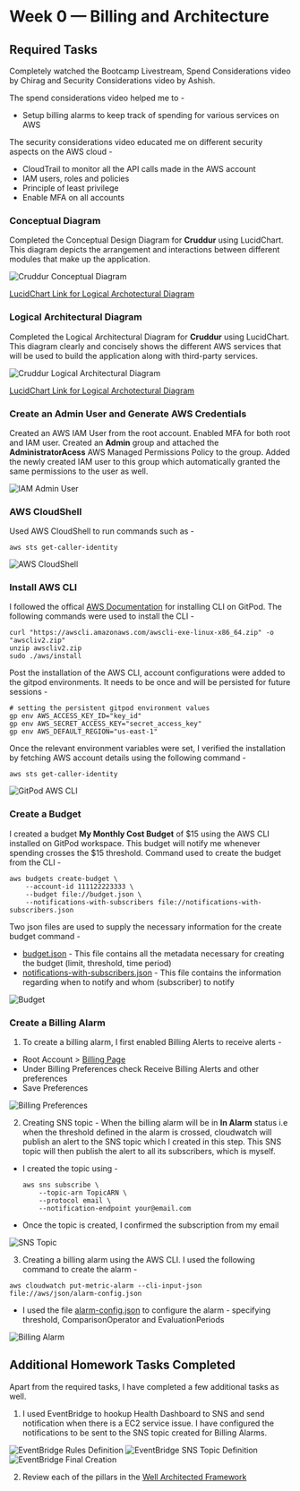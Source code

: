 # Week 0 — Billing and Architecture

## Required Tasks

Completely watched the Bootcamp Livestream, Spend Considerations video by Chirag and Security Considerations video by Ashish.

The spend considerations video helped me to -
 - Setup billing alarms to keep track of spending for various services on AWS

The security considerations video educated me on different security aspects on the AWS cloud - 
 - CloudTrail to monitor all the API calls made in the AWS account
 - IAM users, roles and policies 
 - Principle of least privilege
 - Enable MFA on all accounts

### Conceptual Diagram

Completed the Conceptual Design Diagram for **Cruddur** using LucidChart. This diagram depicts the arrangement and interactions between different modules that make up the application.

![Cruddur Conceptual Diagram](assets/conceptual-diagram.png)

[LucidChart Link for Logical Archotectural Diagram](https://lucid.app/lucidchart/f43ae2e4-0f2f-4a2c-b102-d671160d16a0/edit?viewport_loc=-83%2C-133%2C1963%2C983%2C0_0&invitationId=inv_8359355c-4e15-40be-b5df-ee5568795a14)

### Logical Architectural Diagram

Completed the Logical Architectural Diagram for **Cruddur** using LucidChart. This diagram clearly and concisely shows the different AWS services that will be used to build the application along with third-party services.

![Cruddur Logical Architectural Diagram](assets/logical-architecture-diagram.png)

[LucidChart Link for Logical Archotectural Diagram](https://lucid.app/lucidchart/f413ef5b-1150-48b2-8041-16915f75590f/edit?viewport_loc=-890%2C-136%2C3374%2C1474%2C0_0&invitationId=inv_35e20784-6a02-4b2f-8931-abef40551f79)

### Create an Admin User and Generate AWS Credentials

Created an AWS IAM User from the root account. Enabled MFA for both root and IAM user. Created an **Admin** group and attached the **AdministratorAcess** AWS Managed Permissions Policy to the group. Added the newly created IAM user to this group which automatically granted the same permissions to the user as well.

![IAM Admin User](assets/admin-user.png)

### AWS CloudShell

Used AWS CloudShell to run commands such as -

```
aws sts get-caller-identity
```
![AWS CloudShell](assets/aws-cloudshell.png)

### Install AWS CLI

I followed the offical [AWS Documentation](https://docs.aws.amazon.com/cli/latest/userguide/getting-started-install.html) for installing CLI on GitPod. The following commands were used to install the CLI -
```
curl "https://awscli.amazonaws.com/awscli-exe-linux-x86_64.zip" -o "awscliv2.zip"
unzip awscliv2.zip
sudo ./aws/install
```

Post the installation of the AWS CLI, account configurations were added to the gitpod environments. It needs to be once and will be persisted for future sessions - 

```
# setting the persistent gitpod environment values
gp env AWS_ACCESS_KEY_ID="key_id"
gp env AWS_SECRET_ACCESS_KEY="secret_access_key"
gp env AWS_DEFAULT_REGION="us-east-1"
```
Once the relevant environment variables were set, I verified the installation by fetching AWS account details using the following command -
```
aws sts get-caller-identity
```
![GitPod AWS CLI](assets/aws-cli-gitpod.png)

### Create a Budget

I created a budget **My Monthly Cost Budget** of $15 using the AWS CLI installed on GitPod workspace. This budget will notify me whenever spending crosses the $15 threshold. Command used to create the budget from the CLI -
```
aws budgets create-budget \
    --account-id 111122223333 \
    --budget file://budget.json \
    --notifications-with-subscribers file://notifications-with-subscribers.json
```

Two json files are used to supply the necessary information for the create budget command -
- [budget.json](../aws/json/budget.json) - This file contains all the metadata necessary for creating the budget (limit, threshold, time period)
- [notifications-with-subscribers.json](../aws/json/budget-notifications-with-subscribers.json) - This file contains the information regarding when to notify and whom (subscriber) to notify

![Budget](assets/budget.png)

### Create a Billing Alarm

1. To create a billing alarm, I first enabled Billing Alerts to receive alerts - 
  - Root Account > [Billing Page](https://us-east-1.console.aws.amazon.com/billing/home?region=us-east-1#/preferences)
  - Under Billing Preferences check Receive Billing Alerts and other preferences
  - Save Preferences

![Billing Preferences](assets/billing-preferences.png)

2. Creating SNS topic - When the billing alarm will be in **In Alarm** status i.e when the threshold defined in the alarm is crossed, cloudwatch will publish an alert to the SNS topic which I created in this step. This SNS topic will then publish the alert to all its subscribers, which is myself.
- I created the topic using -
  ```
  aws sns subscribe \
      --topic-arn TopicARN \
      --protocol email \
      --notification-endpoint your@email.com
  ```
- Once the topic is created, I confirmed the subscription from my email

![SNS Topic](assets/sns-topic.png)

3. Creating a billing alarm using the AWS CLI. I used the following command to create the alarm -
```
aws cloudwatch put-metric-alarm --cli-input-json file://aws/json/alarm-config.json
```
- I used the file [alarm-config.json](../aws/json/alarm-config.json) to configure the alarm - specifying threshold, ComparisonOperator and EvaluationPeriods

![Billing Alarm](assets/billing-alarm.png)


## Additional Homework Tasks Completed

Apart from the required tasks, I have completed a few additional tasks as well. 

1. I used EventBridge to hookup Health Dashboard to SNS and send notification when there is a EC2 service issue. I have configured the notifications to be sent to the SNS topic created for Billing Alarms.

![EventBridge Rules Definition](assets/eventbridge-1.png)
![EventBridge SNS Topic Definition](assets/eventbridge-2.png)
![EventBridge Final Creation](assets/eventbridge-3.png)

2. Review each of the pillars in the [Well Architected Framework](https://aws.amazon.com/blogs/apn/the-6-pillars-of-the-aws-well-architected-framework/)

